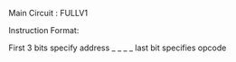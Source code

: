 Main Circuit : FULLV1

Instruction Format:

First 3 bits specify address _ _ _   _  last bit specifies opcode



